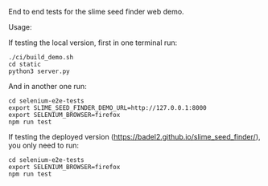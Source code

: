 End to end tests for the slime seed finder web demo.

Usage:

If testing the local version, first in one terminal run:

```
./ci/build_demo.sh
cd static
python3 server.py
```

And in another one run:

```
cd selenium-e2e-tests
export SLIME_SEED_FINDER_DEMO_URL=http://127.0.0.1:8000
export SELENIUM_BROWSER=firefox
npm run test
```

If testing the deployed version (<https://badel2.github.io/slime_seed_finder/>), you only need to run:

```
cd selenium-e2e-tests
export SELENIUM_BROWSER=firefox
npm run test
```
